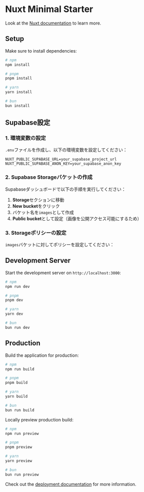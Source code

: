 # Nuxt Minimal Starter

Look at the [Nuxt documentation](https://nuxt.com/docs/getting-started/introduction) to learn more.

## Setup

Make sure to install dependencies:

```bash
# npm
npm install

# pnpm
pnpm install

# yarn
yarn install

# bun
bun install
```

## Supabase設定

### 1. 環境変数の設定

`.env`ファイルを作成し、以下の環境変数を設定してください：

```env
NUXT_PUBLIC_SUPABASE_URL=your_supabase_project_url
NUXT_PUBLIC_SUPABASE_ANON_KEY=your_supabase_anon_key
```

### 2. Supabase Storageバケットの作成

Supabaseダッシュボードで以下の手順を実行してください：

1. **Storage**セクションに移動
2. **New bucket**をクリック
3. バケット名を`images`として作成
4. **Public bucket**として設定（画像を公開アクセス可能にするため）

### 3. Storageポリシーの設定

`images`バケットに対してポリシーを設定してください：


## Development Server

Start the development server on `http://localhost:3000`:

```bash
# npm
npm run dev

# pnpm
pnpm dev

# yarn
yarn dev

# bun
bun run dev
```

## Production

Build the application for production:

```bash
# npm
npm run build

# pnpm
pnpm build

# yarn
yarn build

# bun
bun run build
```

Locally preview production build:

```bash
# npm
npm run preview

# pnpm
pnpm preview

# yarn
yarn preview

# bun
bun run preview
```

Check out the [deployment documentation](https://nuxt.com/docs/getting-started/deployment) for more information.
